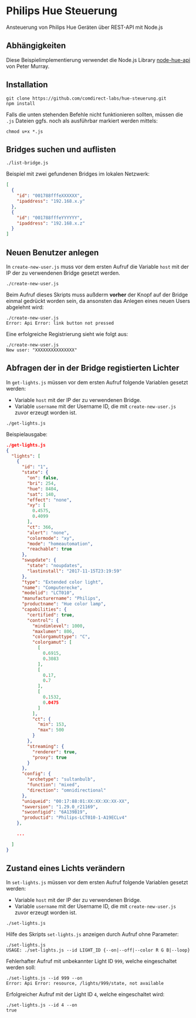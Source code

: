 # Philips Hue Steuerung
Ansteuerung von Philips Hue Geräten über REST-API mit Node.js

## Abhängigkeiten
Diese Beispielimplementierung verwendet die Node.js Library [node-hue-api] von Peter Murray.

## Installation

```
git clone https://github.com/comdirect-labs/hue-steuerung.git
npm install
```

Falls die unten stehenden Befehle nicht funktionieren sollten, müssen die `.js` Dateien ggfs. noch als ausführbar markiert werden mittels:
```
chmod u+x *.js
```

## Bridges suchen und auflisten
```
./list-bridge.js
```

Beispiel mit zwei gefundenen Bridges im lokalen Netzwerk:

```json
[
  {
    "id": "001788fffeXXXXXX",
    "ipaddress": "192.168.x.y"
  },
  {
    "id": "001788fffeYYYYYY",
    "ipaddress": "192.168.x.z"
  }
]
```

## Neuen Benutzer anlegen
In `create-new-user.js` muss vor dem ersten Aufruf die Variable `host` mit der IP der zu verwendenen Bridge gesetzt werden.

```
./create-new-user.js
```

Beim Aufruf dieses Skripts muss außderm **vorher** der Knopf auf der Bridge einmal gedrückt worden sein, da ansonsten das Anlegen eines neuen Users abgelehnt wird:

```
./create-new-user.js
Error: Api Error: link button not pressed
```

Eine erfolgreiche Registrierung sieht wie folgt aus:

```
./create-new-user.js
New user: "XXXXXXXXXXXXXXX"
```

## Abfragen der in der Bridge registierten Lichter
In `get-lights.js` müssen vor dem ersten Aufruf folgende Variablen gesetzt werden:

- Variable `host` mit der IP der zu verwendenen Bridge.
- Variable `username` mit der Username ID, die mit `create-new-user.js` zuvor erzeugt worden ist.

```
./get-lights.js
```

Beispielausgabe:

```json
./get-lights.js
{
  "lights": [
    {
      "id": "1",
      "state": {
        "on": false,
        "bri": 254,
        "hue": 8404,
        "sat": 140,
        "effect": "none",
        "xy": [
          0.4575,
          0.4099
        ],
        "ct": 366,
        "alert": "none",
        "colormode": "xy",
        "mode": "homeautomation",
        "reachable": true
      },
      "swupdate": {
        "state": "noupdates",
        "lastinstall": "2017-11-15T23:19:59"
      },
      "type": "Extended color light",
      "name": "Computerecke",
      "modelid": "LCT010",
      "manufacturername": "Philips",
      "productname": "Hue color lamp",
      "capabilities": {
        "certified": true,
        "control": {
          "mindimlevel": 1000,
          "maxlumen": 806,
          "colorgamuttype": "C",
          "colorgamut": [
            [
              0.6915,
              0.3083
            ],
            [
              0.17,
              0.7
            ],
            [
              0.1532,
              0.0475
            ]
          ],
          "ct": {
            "min": 153,
            "max": 500
          }
        },
        "streaming": {
          "renderer": true,
          "proxy": true
        }
      },
      "config": {
        "archetype": "sultanbulb",
        "function": "mixed",
        "direction": "omnidirectional"
      },
      "uniqueid": "00:17:88:01:XX:XX:XX:XX-XX",
      "swversion": "1.29.0_r21169",
      "swconfigid": "6A139B19",
      "productid": "Philips-LCT010-1-A19ECLv4"
    },

    ...

  ]
}
```

## Zustand eines Lichts verändern
In `set-lights.js` müssen vor dem ersten Aufruf folgende Variablen gesetzt werden:

- Variable `host` mit der IP der zu verwendenen Bridge.
- Variable `username` mit der Username ID, die mit `create-new-user.js` zuvor erzeugt worden ist.

```
./set-lights.js
```

Hilfe des Skripts `set-lights.js` anzeigen durch Aufruf ohne Parameter:

```
./set-lights.js
USAGE: ./set-lights.js --id LIGHT_ID {--on|--off|--color R G B|--loop}
```

Fehlerhafter Aufruf mit unbekannter Light ID `999`, welche eingeschaltet werden soll:

```
./set-lights.js --id 999 --on
Error: Api Error: resource, /lights/999/state, not available
```

Erfolgreicher Aufruf mit der Light ID `4`, welche eingeschaltet wird:

```
./set-lights.js --id 4 --on
true
```

[node-hue-api]: <https://github.com/peter-murray/node-hue-api>

